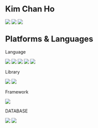 <span style="font-size:25px">Kim Chan Ho</span>
----
<p align="left">
	<a href="">
		<img src="https://img.shields.io/badge/kcho1128@naver.com-6DB33F?style=flat&logo=gmail&logoColor=white"></a>
	<a href="">
		<img src="https://img.shields.io/badge/chgim1128@gmail.com-ff0000?style=flat&logo=gmail&logoColor=white"></a>
	<a href="https://github.com/chgim">
		<img src="https://img.shields.io/badge/chgim's github-%23121011.svg?style=flat&logo=github&logoColor=white"></a>
</p>

<span style="font-size:25px">Platforms & Languages</span>
---
<p>Language</p>
<p>
	<img src="https://img.shields.io/badge/html-ff7f00?style=flat&logo=html5&logoColor=white">
	<img src="https://img.shields.io/badge/css-0067a3?style=flat&logo=css3&logoColor=white">
	<img src="https://img.shields.io/badge/javascript-ffd400?style=flat&logo=javascript&logoColor=white">
	<img src="https://img.shields.io/badge/java-007396?style=flat&logo=java&logoColor=white">
	<img src="https://img.shields.io/badge/python-3776AB?style=flat&logo=python&logoColor=white">
</p>
<p>Library</p>
<p>
	<img src="https://img.shields.io/badge/react-50bcdf?style=flat&logo=react&logoColor=white">
	<img src="https://img.shields.io/badge/django-092E20?style=flat&logo=django&logoColor=white">
</p>
<p>Framework</p>
<p>
	<img src="https://img.shields.io/badge/Spring Boot-6DB33F?style=flat&logo=Spring Boot&logoColor=white">
	
</p>
<p>DATABASE</p>
<p>
	<img src="https://img.shields.io/badge/mysql-4479A1?style=flat&logo=mysql&logoColor=white">
	<img src="https://img.shields.io/badge/oracle-4479A1?style=flat&logo=oracle&logoColor=white">
</p>

